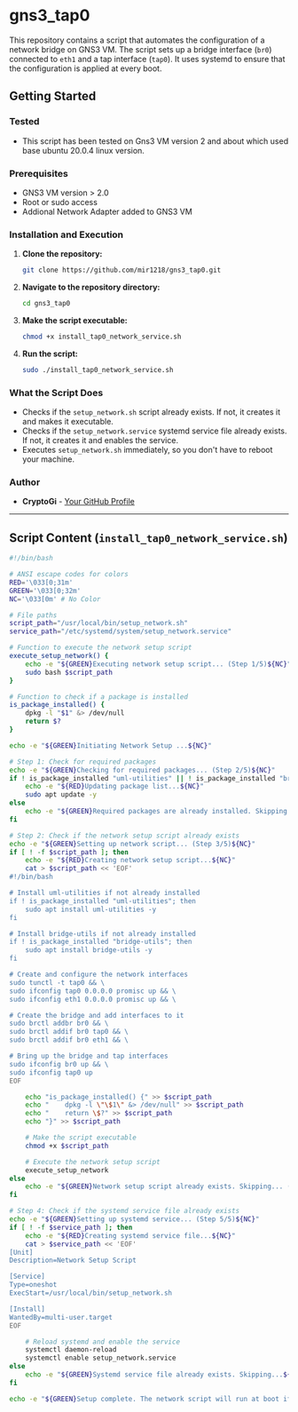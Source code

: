 # gns3_tap0


This repository contains a script that automates the configuration of a network bridge on GNS3 VM. The script sets up a bridge interface (`br0`) connected to `eth1` and a tap interface (`tap0`). It uses systemd to ensure that the configuration is applied at every boot.

## Getting Started


### Tested 
- This script has been tested on Gns3 VM version 2 and about which used base ubuntu 20.0.4 linux version.
  
### Prerequisites

- GNS3 VM version > 2.0 
- Root or sudo access
- Addional Network Adapter added to GNS3 VM 

### Installation and Execution

1. **Clone the repository:**
    ```bash
    git clone https://github.com/mir1218/gns3_tap0.git
    ```

2. **Navigate to the repository directory:**
    ```bash
    cd gns3_tap0
    ```

3. **Make the script executable:**
    ```bash
    chmod +x install_tap0_network_service.sh
    ```

4. **Run the script:**
    ```bash
    sudo ./install_tap0_network_service.sh
    ```

### What the Script Does

- Checks if the `setup_network.sh` script already exists. If not, it creates it and makes it executable.
- Checks if the `setup_network.service` systemd service file already exists. If not, it creates it and enables the service.
- Executes `setup_network.sh` immediately, so you don't have to reboot your machine.

### Author

- **CryptoGi** - [Your GitHub Profile](https://github.com/your_username)

---

## Script Content (`install_tap0_network_service.sh`)

```bash
#!/bin/bash

# ANSI escape codes for colors
RED='\033[0;31m'
GREEN='\033[0;32m'
NC='\033[0m' # No Color

# File paths
script_path="/usr/local/bin/setup_network.sh"
service_path="/etc/systemd/system/setup_network.service"

# Function to execute the network setup script
execute_setup_network() {
    echo -e "${GREEN}Executing network setup script... (Step 1/5)${NC}"
    sudo bash $script_path
}

# Function to check if a package is installed
is_package_installed() {
    dpkg -l "$1" &> /dev/null
    return $?
}

echo -e "${GREEN}Initiating Network Setup ...${NC}"

# Step 1: Check for required packages
echo -e "${GREEN}Checking for required packages... (Step 2/5)${NC}"
if ! is_package_installed "uml-utilities" || ! is_package_installed "bridge-utils"; then
    echo -e "${RED}Updating package list...${NC}"
    sudo apt update -y
else
    echo -e "${GREEN}Required packages are already installed. Skipping package list update.${NC}"
fi

# Step 2: Check if the network setup script already exists
echo -e "${GREEN}Setting up network script... (Step 3/5)${NC}"
if [ ! -f $script_path ]; then
    echo -e "${RED}Creating network setup script...${NC}"
    cat > $script_path << 'EOF'
#!/bin/bash

# Install uml-utilities if not already installed
if ! is_package_installed "uml-utilities"; then
    sudo apt install uml-utilities -y
fi

# Install bridge-utils if not already installed
if ! is_package_installed "bridge-utils"; then
    sudo apt install bridge-utils -y
fi

# Create and configure the network interfaces
sudo tunctl -t tap0 && \
sudo ifconfig tap0 0.0.0.0 promisc up && \
sudo ifconfig eth1 0.0.0.0 promisc up && \

# Create the bridge and add interfaces to it
sudo brctl addbr br0 && \
sudo brctl addif br0 tap0 && \
sudo brctl addif br0 eth1 && \

# Bring up the bridge and tap interfaces
sudo ifconfig br0 up && \
sudo ifconfig tap0 up
EOF

    echo "is_package_installed() {" >> $script_path
    echo "    dpkg -l \"\$1\" &> /dev/null" >> $script_path
    echo "    return \$?" >> $script_path
    echo "}" >> $script_path

    # Make the script executable
    chmod +x $script_path

    # Execute the network setup script
    execute_setup_network
else
    echo -e "${GREEN}Network setup script already exists. Skipping... (Step 4/5)${NC}"
fi

# Step 4: Check if the systemd service file already exists
echo -e "${GREEN}Setting up systemd service... (Step 5/5)${NC}"
if [ ! -f $service_path ]; then
    echo -e "${RED}Creating systemd service file...${NC}"
    cat > $service_path << 'EOF'
[Unit]
Description=Network Setup Script

[Service]
Type=oneshot
ExecStart=/usr/local/bin/setup_network.sh

[Install]
WantedBy=multi-user.target
EOF

    # Reload systemd and enable the service
    systemctl daemon-reload
    systemctl enable setup_network.service
else
    echo -e "${GREEN}Systemd service file already exists. Skipping...${NC}"
fi

echo -e "${GREEN}Setup complete. The network script will run at boot if not already configured.${NC}"
```
